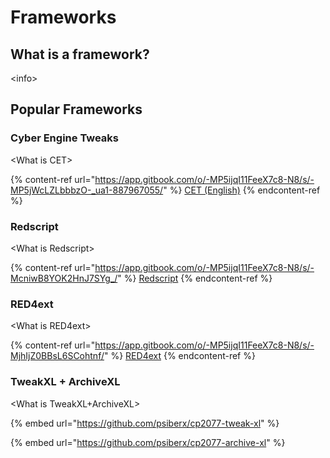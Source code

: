 # Frameworks

## What is a framework?

\<info>

## Popular Frameworks

### Cyber Engine Tweaks

\<What is CET>

{% content-ref url="https://app.gitbook.com/o/-MP5ijqI11FeeX7c8-N8/s/-MP5jWcLZLbbbzO-_ua1-887967055/" %}
[CET (English)](https://app.gitbook.com/o/-MP5ijqI11FeeX7c8-N8/s/-MP5jWcLZLbbbzO-\_ua1-887967055/)
{% endcontent-ref %}

### Redscript

\<What is Redscript>

{% content-ref url="https://app.gitbook.com/o/-MP5ijqI11FeeX7c8-N8/s/-McniwB8YOK2HnJ7SYg_/" %}
[Redscript](https://app.gitbook.com/o/-MP5ijqI11FeeX7c8-N8/s/-McniwB8YOK2HnJ7SYg\_/)
{% endcontent-ref %}

### RED4ext

\<What is RED4ext>

{% content-ref url="https://app.gitbook.com/o/-MP5ijqI11FeeX7c8-N8/s/-MjhIjZ0BBsL6SCohtnf/" %}
[RED4ext](https://app.gitbook.com/o/-MP5ijqI11FeeX7c8-N8/s/-MjhIjZ0BBsL6SCohtnf/)
{% endcontent-ref %}

### TweakXL + ArchiveXL

\<What is TweakXL+ArchiveXL>

{% embed url="https://github.com/psiberx/cp2077-tweak-xl" %}

{% embed url="https://github.com/psiberx/cp2077-archive-xl" %}
